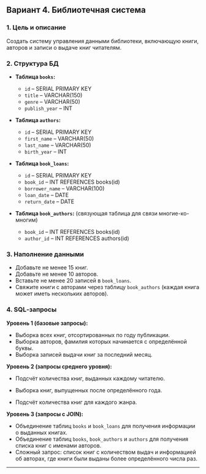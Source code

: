 
## Вариант 4. Библиотечная система

### 1. Цель и описание
Создать систему управления данными библиотеки, включающую книги, авторов и записи о выдаче книг читателям.

### 2. Структура БД
- **Таблица `books`:**
    - `id` – SERIAL PRIMARY KEY
    - `title` – VARCHAR(150)
    - `genre` – VARCHAR(50)
    - `publish_year` – INT

- **Таблица `authors`:**
    - `id` – SERIAL PRIMARY KEY
    - `first_name` – VARCHAR(50)
    - `last_name` – VARCHAR(50)
    - `birth_year` – INT

- **Таблица `book_loans`:**
    - `id` – SERIAL PRIMARY KEY
    - `book_id` – INT REFERENCES books(id)
    - `borrower_name` – VARCHAR(100)
    - `loan_date` – DATE
    - `return_date` – DATE

- **Таблица `book_authors`:** (связующая таблица для связи многие-ко-многим)
    - `book_id` – INT REFERENCES books(id)
    - `author_id` – INT REFERENCES authors(id)

### 3. Наполнение данными
- Добавьте не менее 15 книг.
- Добавьте не менее 10 авторов.
- Вставьте не менее 20 записей в `book_loans`.
- Свяжите книги с авторами через таблицу `book_authors` (каждая книга может иметь нескольких авторов).

### 4. SQL‑запросы

**Уровень 1 (базовые запросы):**
- Выборка всех книг, отсортированных по году публикации.
- Выборка авторов, фамилия которых начинается с определённой буквы.
- Выборка записей выдачи книг за последний месяц.

**Уровень 2 (запросы среднего уровня):**
- Подсчёт количества книг, выданных каждому читателю.
  
- Выборка книг, выпущенных после определённого года.
- Подсчёт количества книг для каждого жанра.

**Уровень 3 (запросы с JOIN):**
- Объединение таблиц `books` и `book_loans` для получения информации о выданных книгах.
- Объединение таблиц `books`, `book_authors` и `authors` для получения списка книг с именами авторов.
- Сложный запрос: список книг с количеством выдач и информацией об авторах, где книги были выданы более определённого числа раз.

---